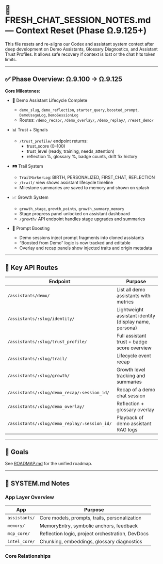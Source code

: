 # 🧠 FRESH_CHAT_SESSION_NOTES.md — Context Reset (Phase Ω.9.125+)

This file resets and re-aligns our Codex and assistant system context after deep development on Demo Assistants, Glossary Diagnostics, and Assistant Trust Profiles. It allows safe recovery if context is lost or the chat hits token limits.

---

## ✅ Phase Overview: Ω.9.100 → Ω.9.125

**Core Milestones:**

- 🧪 Demo Assistant Lifecycle Complete

  - `demo_slug`, `demo_reflection`, `starter_query`, `boosted_prompt`, `DemoUsageLog`, `DemoSessionLog`
  - Routes: `/demo_recap/`, `/demo_overlay/`, `/demo_replay/`, `/reset_demo/`

- 📊 Trust + Signals

  - `/trust_profile/` endpoint returns:
    - trust_score (0–100)
    - trust_level (ready, training, needs_attention)
    - reflection %, glossary %, badge counts, drift fix history

- 🛤️ Trail System

  - `TrailMarkerLog`: BIRTH, PERSONALIZED, FIRST_CHAT, REFLECTION
  - `/trail/` view shows assistant lifecycle timeline
  - Milestone summaries are saved to memory and shown on splash

- 📈 Growth System

  - `growth_stage`, `growth_points`, `growth_summary_memory`
  - Stage progress panel unlocked on assistant dashboard
  - `/growth/` API endpoint handles stage upgrades and summaries

- 🧬 Prompt Boosting
  - Demo sessions inject prompt fragments into cloned assistants
  - “Boosted from Demo” logic is now tracked and editable
  - Overlay and recap panels show injected traits and origin metadata

---

## 🧠 Key API Routes

| Endpoint                                     | Purpose                                                |
| -------------------------------------------- | ------------------------------------------------------ |
| `/assistants/demo/`                          | List all demo assistants with metrics                  |
| `/assistants/:slug/identity/`                | Lightweight assistant identity (display name, persona) |
| `/assistants/:slug/trust_profile/`           | Full assistant trust + badge score overview            |
| `/assistants/:slug/trail/`                   | Lifecycle event recap                                  |
| `/assistants/:slug/growth/`                  | Growth level tracking and summaries                    |
| `/assistants/:slug/demo_recap/:session_id/`  | Recap of a demo chat session                           |
| `/assistants/:slug/demo_overlay/`            | Reflection + glossary overlay                          |
| `/assistants/:slug/demo_replay/:session_id/` | Playback of demo assistant RAG logs                    |

---

## 🎯 Goals

See [ROADMAP.md](ROADMAP.md) for the unified roadmap.

---

## 🧠 SYSTEM.md Notes

### App Layer Overview

| App           | Purpose                                          |
| ------------- | ------------------------------------------------ |
| `assistants/` | Core models, prompts, trails, personalization    |
| `memory/`     | MemoryEntry, symbolic anchors, feedback          |
| `mcp_core/`   | Reflection logic, project orchestration, DevDocs |
| `intel_core/` | Chunking, embeddings, glossary diagnostics       |

### Core Relationships
